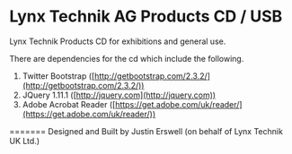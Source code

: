 Lynx Technik AG Products CD / USB
=======

Lynx Technik Products CD for exhibitions and general use.

There are dependencies for the cd which include the following.

1. Twitter Bootstrap ([http://getbootstrap.com/2.3.2/](http://getbootstrap.com/2.3.2/))
2. JQuery 1.11.1 ([http://jquery.com](http://jquery.com))
3. Adobe Acrobat Reader ([https://get.adobe.com/uk/reader/](https://get.adobe.com/uk/reader/))

=======
Designed and Built by Justin Erswell (on behalf of Lynx Technik UK Ltd.)
